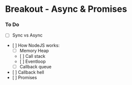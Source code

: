 # Breakout - Async & Promises

### To Do

- [ ] Sync vs Async
- [ ] How NodeJS works:
  - [ ] Memory Heap
  - [ ] Call stack
  - [ ] Eventloop
  - [ ] Callback queue
- [ ] Callback hell
- [ ] Promises
